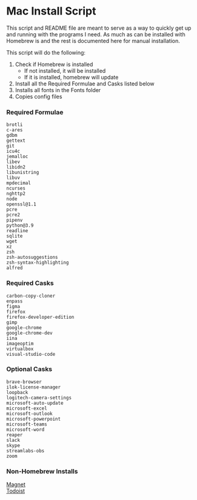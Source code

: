 # Mac Install Script

This script and README file are meant to serve as a way to quickly get up and running with the programs I need. As much as can be installed with Homebrew is and the rest is documented here for manual installation.

This script will do the following:
1. Check if Homebrew is installed
   - If not installed, it will be installed
   - If it is installed, homebrew will update
2. Install all the Required Formulae and Casks listed below
3. Installs all fonts in the Fonts folder
4. Copies config files

### Required Formulae
    brotli  
    c-ares  
    gdbm  
    gettext  
    git  
    icu4c  
    jemalloc  
    libev  
    libidn2  
    libunistring  
    libuv  
    mpdecimal  
    ncurses  
    nghttp2  
    node  
    openssl@1.1  
    pcre  
    pcre2  
    pipenv  
    python@3.9  
    readline  
    sqlite  
    wget  
    xz  
    zsh  
    zsh-autosuggestions  
    zsh-syntax-highlighting  
    alfred  

### Required Casks
    carbon-copy-cloner  
    enpass  
    figma  
    firefox  
    firefox-developer-edition  
    gimp  
    google-chrome  
    google-chrome-dev  
    iina  
    imageoptim  
    virtualbox  
    visual-studio-code  

### Optional Casks
    brave-browser  
    ilok-license-manager  
    loopback  
    logitech-camera-settings  
    microsoft-auto-update  
    microsoft-excel  
    microsoft-outlook  
    microsoft-powerpoint  
    microsoft-teams  
    microsoft-word  
    reaper  
    slack  
    skype  
    streamlabs-obs  
    zoom  

### Non-Homebrew Installs
[Magnet](https://apps.apple.com/us/app/magnet/id441258766?mt=12)  
[Todoist](https://apps.apple.com/us/app/todoist-to-do-list-tasks/id585829637?mt=12)  


